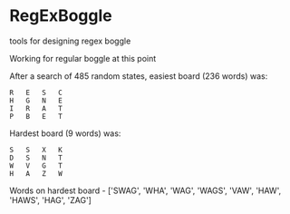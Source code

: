 # RegExBoggle
tools for designing regex boggle

Working for regular boggle at this point 

After a search of 485 random states, easiest board (236 words) was:

    R	E	S	C
    H	G	N	E
    I	R	A	T
    P	B	E	T

Hardest board (9 words) was:

    S	S	X	K	
    D	S	N	T
    W	V	G	T	
    H	A	Z	W
Words on hardest board - 
['SWAG', 'WHA', 'WAG', 'WAGS', 'VAW', 'HAW', 'HAWS', 'HAG', 'ZAG']